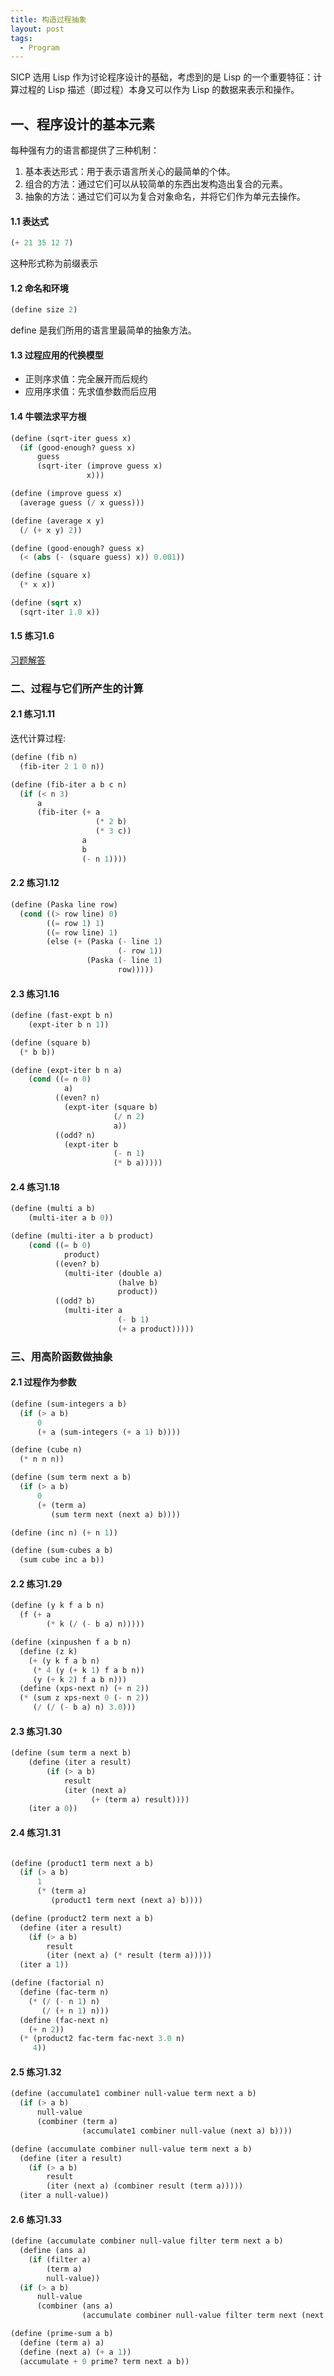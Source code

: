 ```yaml
---
title: 构造过程抽象
layout: post
tags:
  - Program
---
```




SICP 选用 Lisp 作为讨论程序设计的基础，考虑到的是 Lisp 的一个重要特征：计算过程的 Lisp 描述（即过程）本身又可以作为 Lisp 的数据来表示和操作。

## 一、程序设计的基本元素

每种强有力的语言都提供了三种机制：

1. 基本表达形式：用于表示语言所关心的最简单的个体。
2. 组合的方法：通过它们可以从较简单的东西出发构造出复合的元素。
3. 抽象的方法：通过它们可以为复合对象命名，并将它们作为单元去操作。

#### 1.1 表达式

``` lisp
(+ 21 35 12 7)
```

这种形式称为前缀表示



#### 1.2 命名和环境

``` lisp
(define size 2)
```

define 是我们所用的语言里最简单的抽象方法。



#### 1.3 过程应用的代换模型

- 正则序求值：完全展开而后规约
- 应用序求值：先求值参数而后应用



#### 1.4 牛顿法求平方根

``` lisp
(define (sqrt-iter guess x)
  (if (good-enough? guess x)
      guess
      (sqrt-iter (improve guess x)
                 x)))

(define (improve guess x)
  (average guess (/ x guess)))

(define (average x y)
  (/ (+ x y) 2))

(define (good-enough? guess x)
  (< (abs (- (square guess) x)) 0.001))

(define (square x)
  (* x x))

(define (sqrt x)
  (sqrt-iter 1.0 x))
```

#### 1.5 练习1.6

[习题解答](http://sicp.readthedocs.org/en/latest/chp1/6.html)



### 二、过程与它们所产生的计算

#### 2.1 练习1.11

迭代计算过程:

``` lisp
(define (fib n)
  (fib-iter 2 1 0 n))

(define (fib-iter a b c n)
  (if (< n 3)
      a
      (fib-iter (+ a
                   (* 2 b)
                   (* 3 c))
                a
                b
                (- n 1))))
```

#### 2.2 练习1.12

``` lisp
(define (Paska line row)
  (cond ((> row line) 0)
        ((= row 1) 1)
        ((= row line) 1)
        (else (+ (Paska (- line 1)
                        (- row 1))
                 (Paska (- line 1)
                        row)))))

```

#### 2.3 练习1.16

``` lisp
(define (fast-expt b n)
    (expt-iter b n 1))

(define (square b)
  (* b b))

(define (expt-iter b n a)
    (cond ((= n 0)
            a)
          ((even? n)
            (expt-iter (square b)
                       (/ n 2)
                       a))
          ((odd? n)
            (expt-iter b
                       (- n 1)
                       (* b a)))))
```

#### 2.4 练习1.18

``` lisp
(define (multi a b)
    (multi-iter a b 0))

(define (multi-iter a b product)
    (cond ((= b 0)
            product)
          ((even? b)
            (multi-iter (double a)
                        (halve b)
                        product))
          ((odd? b)
            (multi-iter a
                        (- b 1)
                        (+ a product)))))
```



### 三、用高阶函数做抽象

#### 2.1 过程作为参数

``` lisp
(define (sum-integers a b)
  (if (> a b)
      0
      (+ a (sum-integers (+ a 1) b))))

(define (cube n)
  (* n n n))

(define (sum term next a b)
  (if (> a b)
      0
      (+ (term a)
         (sum term next (next a) b))))

(define (inc n) (+ n 1))

(define (sum-cubes a b)
  (sum cube inc a b))
```

#### 2.2 练习1.29

``` lisp
(define (y k f a b n)
  (f (+ a
        (* k (/ (- b a) n)))))

(define (xinpushen f a b n)
  (define (z k)
    (+ (y k f a b n)
     (* 4 (y (+ k 1) f a b n))
     (y (+ k 2) f a b n)))
  (define (xps-next n) (+ n 2))
  (* (sum z xps-next 0 (- n 2))
     (/ (/ (- b a) n) 3.0)))
```

#### 2.3 练习1.30

``` lisp
(define (sum term a next b)
    (define (iter a result)
        (if (> a b)
            result
            (iter (next a)
                  (+ (term a) result))))
    (iter a 0))
```

#### 2.4 练习1.31

``` lisp

(define (product1 term next a b)
  (if (> a b)
      1
      (* (term a)
         (product1 term next (next a) b))))

(define (product2 term next a b)
  (define (iter a result)
    (if (> a b)
        result
        (iter (next a) (* result (term a)))))
  (iter a 1))

(define (factorial n)
  (define (fac-term n)
    (* (/ (- n 1) n)
       (/ (+ n 1) n)))
  (define (fac-next n)
    (+ n 2))
  (* (product2 fac-term fac-next 3.0 n)
     4))
```

#### 2.5 练习1.32

``` lisp
(define (accumulate1 combiner null-value term next a b)
  (if (> a b)
      null-value
      (combiner (term a)
                (accumulate1 combiner null-value (next a) b))))

(define (accumulate combiner null-value term next a b)
  (define (iter a result)
    (if (> a b)
        result
        (iter (next a) (combiner result (term a)))))
  (iter a null-value))
```

#### 2.6 练习1.33

``` lisp
(define (accumulate combiner null-value filter term next a b)
  (define (ans a)
    (if (filter a)
        (term a)
        null-value))
  (if (> a b)
      null-value
      (combiner (ans a)
                (accumulate combiner null-value filter term next (next a) b))))

(define (prime-sum a b)
  (define (term a) a)
  (define (next a) (+ a 1))
  (accumulate + 0 prime? term next a b))
```

